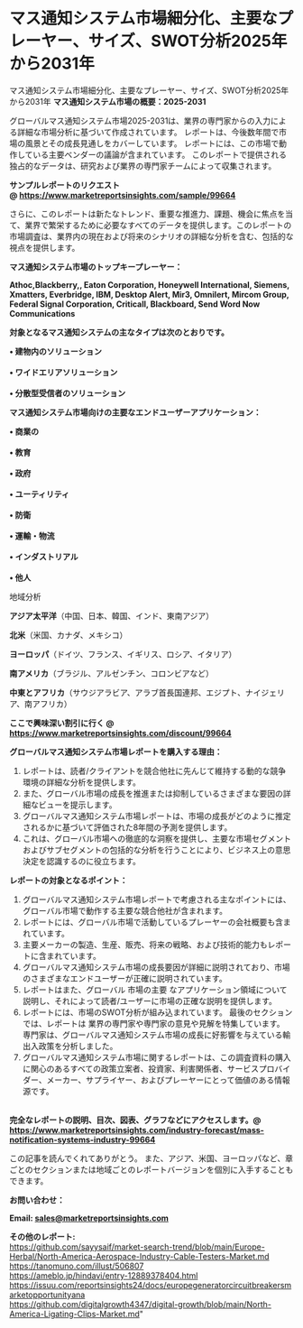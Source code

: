# マス通知システム市場細分化、主要なプレーヤー、サイズ、SWOT分析2025年から2031年
 マス通知システム市場細分化、主要なプレーヤー、サイズ、SWOT分析2025年から2031年
<strong><b>マス通知システム市場の概要：2025-2031</b></strong>

グローバルマス通知システム市場2025-2031は、業界の専門家からの入力による詳細な市場分析に基づいて作成されています。 レポートは、今後数年間で市場の風景とその成長見通しをカバーしています。 レポートには、この市場で動作している主要ベンダーの議論が含まれています。 このレポートで提供される独占的なデータは、研究および業界の専門家チームによって収集されます。

<strong>サンプルレポートのリクエスト @ <a href=https://www.marketreportsinsights.com/sample/99664>https://www.marketreportsinsights.com/sample/99664</a></strong>

さらに、このレポートは新たなトレンド、重要な推進力、課題、機会に焦点を当て、業界で繁栄するために必要なすべてのデータを提供します。このレポートの市場調査は、業界内の現在および将来のシナリオの詳細な分析を含む、包括的な視点を提供します。

<strong>マス通知システム市場のトップキープレーヤー：</strong>

<strong>Athoc,Blackberry,, Eaton Corporation, Honeywell International, Siemens, Xmatters, Everbridge, IBM, Desktop Alert, Mir3, Omnilert, Mircom Group, Federal Signal Corporation, Criticall, Blackboard, Send Word Now Communications</strong>

<strong><b>対象となるマス通知システムの主なタイプは次のとおりです。</b></strong>

<strong>• 建物内のソリューション<br><br>• ワイドエリアソリューション<br><br>• 分散型受信者のソリューション</strong>

<strong><b>マス通知システム市場向けの主要なエンドユーザーアプリケーション：</b></strong>

<strong>• 商業の<br><br>• 教育<br><br>• 政府<br><br>• ユーティリティ<br><br>• 防衛<br><br>• 運輸・物流<br><br>• インダストリアル<br><br>• 他人</strong>

 地域分析

<strong><b>アジア太平洋</b></strong>（中国、日本、韓国、インド、東南アジア）

<strong><b>北米</b></strong>（米国、カナダ、メキシコ）

<strong><b>ヨーロッパ</b></strong>（ドイツ、フランス、イギリス、ロシア、イタリア）

<strong><b>南アメリカ</b></strong>（ブラジル、アルゼンチン、コロンビアなど）

<strong><b>中東とアフリカ</b></strong>（サウジアラビア、アラブ首長国連邦、エジプト、ナイジェリア、南アフリカ）

<strong>ここで興味深い割引に行く @ <a href=https://www.marketreportsinsights.com/discount/99664>https://www.marketreportsinsights.com/discount/99664</a></strong>

<strong><b>グローバルマス通知システム市場レポートを購入する理由：</b></strong>
<ol>
  <li>レポートは、読者/クライアントを競合他社に先んじて維持する動的な競争環境の詳細な分析を提供します。</li>
  <li>また、グローバル市場の成長を推進または抑制しているさまざまな要因の詳細なビューを提示します。</li>
  <li>グローバルマス通知システム市場レポートは、市場の成長がどのように推定されるかに基づいて評価された8年間の予測を提供します。</li>
  <li>これは、グローバル市場への徹底的な洞察を提供し、主要な市場セグメントおよびサブセグメントの包括的な分析を行うことにより、ビジネス上の意思決定を認識するのに役立ちます。</li>
</ol>
<strong><b>レポートの対象となるポイント：</b></strong>
<ol>
  <li>グローバルマス通知システム市場レポートで考慮される主なポイントには、グローバル市場で動作する主要な競合他社が含まれます。</li>
  <li>レポートには、グローバル市場で活動しているプレーヤーの会社概要も含まれています。</li>
  <li>主要メーカーの製造、生産、販売、将来の戦略、および技術的能力もレポートに含まれています。</li>
  <li>グローバルマス通知システム市場の成長要因が詳細に説明されており、市場のさまざまなエンドユーザーが正確に説明されています。</li>
  <li>レポートはまた、グローバル 市場の主要 なアプリケーション領域について説明し、それによって読者/ユーザーに市場の正確な説明を提供します。</li>
  <li>レポートには、市場のSWOT分析が組み込まれています。 最後のセクションでは、レポートは 業界の専門家や専門家の意見や見解を特集しています。 専門家は、グローバルマス通知システム市場の成長に好影響を与えている輸出入政策を分析しました。</li>
  <li>グローバルマス通知システム市場に関するレポートは、この調査資料の購入に関心のあるすべての政策立案者、投資家、利害関係者、サービスプロバイダー、メーカー、サプライヤー、およびプレーヤーにとって価値のある情報源です。</li>
</ol><br>
<strong>完全なレポートの説明、目次、図表、グラフなどにアクセスします。@ <a href=https://www.marketreportsinsights.com/industry-forecast/mass-notification-systems-industry-99664>https://www.marketreportsinsights.com/industry-forecast/mass-notification-systems-industry-99664</a></strong>

この記事を読んでくれてありがとう。 また、アジア、米国、ヨーロッパなど、章ごとのセクションまたは地域ごとのレポートバージョンを個別に入手することもできます。

<strong><b>お問い合わせ：</b></strong>

<strong>Email: </strong><a href=mailto:sales@marketreportsinsights.com><strong>sales@marketreportsinsights.com</strong></a>

<strong>その他のレポート:</strong>
<br>
<a href=https://github.com/sayysaif/market-search-trend/blob/main/Europe-Herbal/North-America-Aerospace-Industry-Cable-Testers-Market.md>https://github.com/sayysaif/market-search-trend/blob/main/Europe-Herbal/North-America-Aerospace-Industry-Cable-Testers-Market.md</a>
<br>
<a href=https://tanomuno.com/illust/506807>https://tanomuno.com/illust/506807</a>
<br>
<a href=https://ameblo.jp/hindavi/entry-12889378404.html>https://ameblo.jp/hindavi/entry-12889378404.html</a>
<br>
<a href=https://issuu.com/reportsinsights24/docs/europegeneratorcircuitbreakersmarketopportunityana>https://issuu.com/reportsinsights24/docs/europegeneratorcircuitbreakersmarketopportunityana</a>
<br>
<a href=https://github.com/digitalgrowth4347/digital-growth/blob/main/North-America-Ligating-Clips-Market.md>https://github.com/digitalgrowth4347/digital-growth/blob/main/North-America-Ligating-Clips-Market.md</a>"
